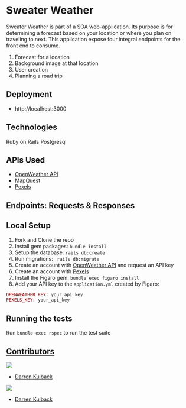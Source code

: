 # Sweater Weather
Sweater Weather is part of a SOA web-application. Its purpose is for determining a forecast based on your
location or where you plan on traveling to next. This application expose four integral endpoints for the front end to consume.
1. Forecast for a location
2. Background image at that location
3. User creation
4. Planning a road trip


## Deployment
* http://localhost:3000

## Technologies
Ruby on Rails
Postgresql


## APIs Used
  - [OpenWeather API](https://openweathermap.org/api)
  - [MapQuest](http://www.mapquestapi.com)
  - [Pexels](https://api.pexels.com)
## Endpoints: Requests & Responses

## Local Setup

1. Fork and Clone the repo
2. Install gem packages: `bundle install`
3. Setup the database: `rails db:create`
4. Run migrations: ` rails db:migrate`
6. Create an account with [OpenWeather API](https://home.openweathermap.org/users/sign_up) and request an API key
7. Create an account with [Pexels](https://www.farmsense.net/api/frost-date-api/)
9. Install the Figaro gem: `bundle exec figaro install`
10. Add your API key to the `application.yml` created by Figaro:
  ```rb
  OPENWEATHER_KEY: your_api_key
  PEXELS_KEY: your_api_key
  ```

## Running the tests
Run `bundle exec rspec` to run the test suite

## <ins>Contributors</ins>
<p>
  <img src="https://img.shields.io/badge/LinkedIn-0077B5?style=for-the-badge&logo=linkedin&logoColor=white" />
</p>

- [Darren Kulback](https://www.linkedin.com/in/darren-kulback-9b2394189/)

<p>
  <img src="https://img.shields.io/badge/GitHub-100000?style=for-the-badge&logo=github&logoColor=white" />
</p>

- [Darren Kulback](https://github.com/dkulback)
